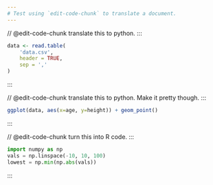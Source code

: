 ```yaml
---
# Test using `edit-code-chunk` to translate a document.
---
```


// @edit-code-chunk translate this to python.
:::

```r exec
data <- read.table(
    'data.csv',
    header = TRUE,
    sep = ','
)
```
:::

// @edit-code-chunk translate this to python. Make it pretty though.
:::

```r exec
ggplot(data, aes(x=age, y=height)) + geom_point()
```

:::


// @edit-code-chunk turn this into R code.
:::
```python exec
import numpy as np
vals = np.linspace(-10, 10, 100)
lowest = np.min(np.abs(vals))
```
:::
